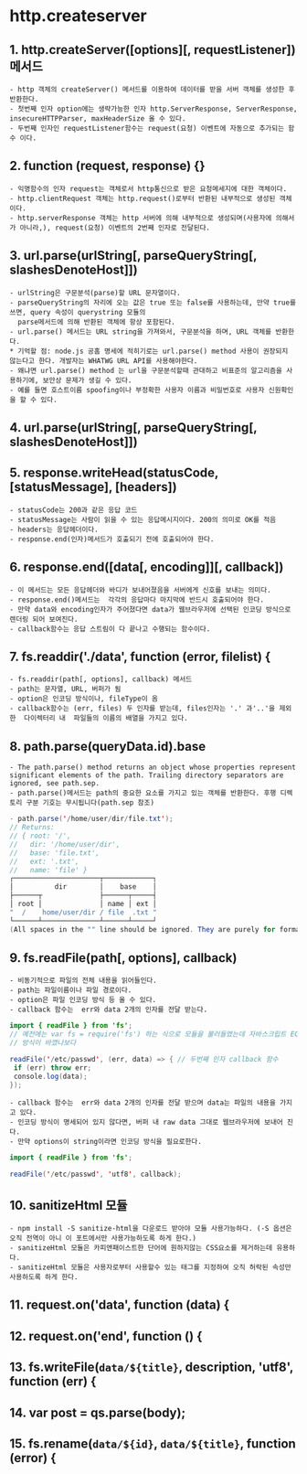 

# http.createserver


## 1. http.createServer([options][, requestListener]) 메서드
    - http 객체의 createServer() 메서드를 이용하여 데이터를 받을 서버 객체를 생성한 후 반환한다.
    - 첫번째 인자 option에는 생략가능한 인자 http.ServerResponse, ServerResponse, insecureHTTPParser, maxHeaderSize 올 수 있다.
    - 두번째 인자인 requestListener함수는 request(요청) 이벤트에 자동으로 추가되는 함수 이다. 
    
## 2. function (request, response) {} 
    - 익명함수의 인자 request는 객체로서 http통신으로 받은 요청메세지에 대한 객체이다. 
    - http.clientRequest 객체는 http.request()로부터 반환된 내부적으로 생성된 객체이다.
    - http.serverResponse 객체는 http 서버에 의해 내부적으로 생성되며(사용자에 의해서가 아니라,), request(요청) 이벤트의 2번째 인자로 전달된다.

## 3. url.parse(urlString[, parseQueryString[, slashesDenoteHost]])   
    - urlString은 구문분석(parse)할 URL 문자열이다.
    - parseQueryString의 자리에 오는 값은 true 또는 false를 사용하는데, 만약 true를 쓰면, query 속성이 querystring 모듈의 
      parse메서드에 의해 반환된 객체에 항상 포함된다. 
    - url.parse() 메서드는 URL string을 가져와서, 구문분석을 하며, URL 객체를 반환한다.
    * 기억할 점: node.js 공홈 명세에 적히기로는 url.parse() method 사용이 권장되지 않는다고 한다. 개발자는 WHATWG URL API를 사용해야한다.
    - 왜냐면 url.parse() method 는 url을 구문분석할때 관대하고 비표준의 알고리즘을 사용하기에, 보안상 문제가 생길 수 있다. 
    - 예를 들면 호스트이름 spoofing이나 부정확한 사용자 이름과 비밀번호로 사용자 신원확인을 할 수 있다.


## 4. url.parse(urlString[, parseQueryString[, slashesDenoteHost]])



## 5. response.writeHead(statusCode, [statusMessage], [headers])
    - statusCode는 200과 같은 응답 코드
    - statusMessage는 사람이 읽을 수 있는 응답메시지이다. 200의 의미로 OK를 적음
    - headers는 응답헤더이다.
    - response.end(인자)메서드가 호출되기 전에 호출되어야 한다.
    

## 6. response.end([data[, encoding]][, callback])
    - 이 메서드는 모든 응답헤더와 바디가 보내어졌음을 서버에게 신호를 보내는 의미다.
    - response.end()메서드는  각각의 응답마다 마지막에 반드시 호출되어야 한다.
    - 만약 data와 encoding인자가 주어졌다면 data가 웹브라우저에 선택된 인코딩 방식으로 렌더링 되어 보여진다.
    - callback함수는 응답 스트림이 다 끝나고 수행되는 함수이다.
    
    
## 7. fs.readdir('./data', function (error, filelist) {
    - fs.readdir(path[, options], callback) 메서드
    - path는 문자열, URL, 버퍼가 됨
    - option은 인코딩 방식이나, fileType이 옴
    - callback함수는 (err, files) 두 인자를 받는데, files인자는 '.' 과'..'을 제외한  다이렉터리 내  파일들의 이름의 배열을 가지고 있다.
   
   
## 8. path.parse(queryData.id).base
    - The path.parse() method returns an object whose properties represent significant elements of the path. Trailing directory separators are ignored, see path.sep.
    - path.parse()메서드는 path의 중요한 요소를 가지고 있는 객체를 반환한다. 후행 디렉토리 구분 기호는 무시됩니다(path.sep 참조)

~~~Java Script
- path.parse('/home/user/dir/file.txt');
// Returns:
// { root: '/',
//   dir: '/home/user/dir',
//   base: 'file.txt',
//   ext: '.txt',
//   name: 'file' }
┌─────────────────────┬────────────┐
│          dir        │    base    │
├──────┬              ├──────┬─────┤
│ root │              │ name │ ext │
"  /    home/user/dir / file  .txt "
└──────┴──────────────┴──────┴─────┘
(All spaces in the "" line should be ignored. They are purely for formatting.)
~~~   
    
##  9. fs.readFile(path[, options], callback)
    - 비동기적으로 파일의 전체 내용을 읽어들인다. 
    - path는 파일이름이나 파일 경로이다.
    - option은 파일 인코딩 방식 등 올 수 있다.
    - callback 함수는  err와 data 2개의 인자를 전달 받는다. 
 
 ~~~Java Script
import { readFile } from 'fs';   
// 예전에는 var fs = require('fs') 하는 식으로 모듈을 불러들였는데 자바스크립트 ECMA 스크립트 버전이 업그레이드 되면서 
// 방식이 바꼈나보다

readFile('/etc/passwd', (err, data) => { // 두번째 인자 callback 함수
  if (err) throw err;
  console.log(data);
});

~~~   
    - callback 함수는  err와 data 2개의 인자를 전달 받으며 data는 파일의 내용을 가지고 있다. 
    - 인코딩 방식이 명세되어 있지 않다면, 버퍼 내 raw data 그대로 웹브라우저에 보내어 진다. 
    - 만약 options이 string이라면 인코딩 방식을 필요로한다.

 ~~~Java Script
import { readFile } from 'fs';

readFile('/etc/passwd', 'utf8', callback);
 ~~~     

##  10. sanitizeHtml 모듈
    - npm install -S sanitize-html을 다운로드 받아야 모듈 사용가능하다. (-S 옵션은 오직 전역이 아니 이 포트에서만 사용가능하도록 하게 한다.)
    - sanitizeHtml 모듈은 카피앤패이스트한 단어에 원하지않는 CSS요소를 제거하는데 유용하다.
    - sanitizeHtml 모듈은 사용자로부터 사용할수 있는 태그를 지정하여 오직 허락된 속성만 사용하도록 하게 한다.
    
##  11. request.on('data', function (data) {

##  12.  request.on('end', function () {

##  13. fs.writeFile(`data/${title}`, description, 'utf8', function (err) {

##  14. var post = qs.parse(body);

##  15.  fs.rename(`data/${id}`, `data/${title}`, function (error) {

    
    
